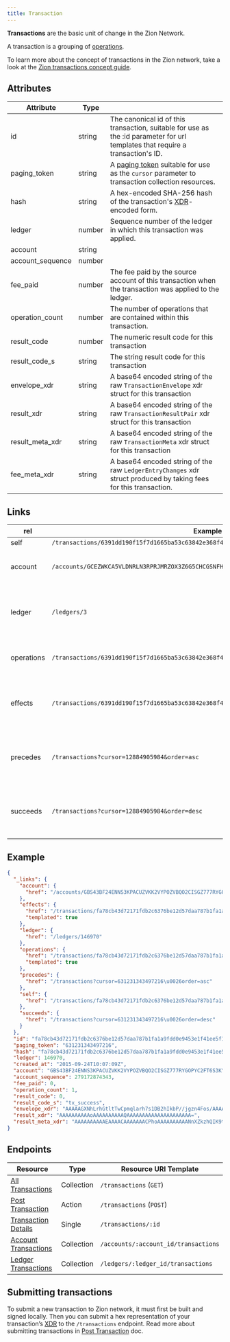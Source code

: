 ```yaml
---
title: Transaction
---
```


**Transactions** are the basic unit of change in the Zion Network.

A transaction is a grouping of [operations](./operation.md).

To learn more about the concept of transactions in the Zion network, take a look at the [Zion transactions concept guide](http://zionc.info/developers/learn/concepts/transactions.html).

## Attributes

|    Attribute     |  Type  |                                                                                                                                |
| ---------------- | ------ | ------------------------------------------------------------------------------------------------------------------------------ |
| id               | string | The canonical id of this transaction, suitable for use as the :id parameter for url templates that require a transaction's ID. |
| paging_token     | string | A [paging token](./page.md) suitable for use as the `cursor` parameter to transaction collection resources.                   |
| hash             | string | A hex-encoded SHA-256 hash of the transaction's [XDR](../../learn/xdr.md)-encoded form.                                                              |
| ledger           | number | Sequence number of the ledger in which this transaction was applied.       |
| account          | string |                                                                                                                                |
| account_sequence | number |                                                                                                                                |
| fee_paid         | number | The fee paid by the source account of this transaction when the transaction was applied to the ledger.                         |
| operation_count  | number | The number of operations that are contained within this transaction.                                                           |
| result_code      | number | The numeric result code for this transaction                                                                                   |
| result_code_s    | string | The string result code for this transaction                                                                                                                              |
| envelope_xdr     | string | A base64 encoded string of the raw `TransactionEnvelope` xdr struct for this transaction                                       |
| result_xdr       | string | A base64 encoded string of the raw `TransactionResultPair` xdr struct for this transaction                                     |
| result_meta_xdr  | string | A base64 encoded string of the raw `TransactionMeta` xdr struct for this transaction                                           |
| fee_meta_xdr  | string | A base64 encoded string of the raw `LedgerEntryChanges` xdr struct produced by taking fees for this transaction.                                           |

## Links

|                   rel                    |                                           Example                                           |                             Description                          |
| ---------------------------------------- | ------------------------------------------------------------------------------------------- | ---------------------------------------------------------------- |
| self | `/transactions/6391dd190f15f7d1665ba53c63842e368f485651a53d8d852ed442a446d1c69a`|  |
| account | `/accounts/GCEZWKCA5VLDNRLN3RPRJMRZOX3Z6G5CHCGSNFHEYVXM3XOJMDS674JZ` | The source [account](../accounts-single.md) for this transaction. |
| ledger | `/ledgers/3` | The [ledger](../ledgers-single.md) in which this transaction was applied. |
| operations | `/transactions/6391dd190f15f7d1665ba53c63842e368f485651a53d8d852ed442a446d1c69a/operations` | [Operations](../operations-for-transaction.md) included in this transaction. |
| effects | `/transactions/6391dd190f15f7d1665ba53c63842e368f485651a53d8d852ed442a446d1c69a/effects` | [Effects](../effects-for-transaction.md) which resulted by operations in this transaction. |
| precedes | `/transactions?cursor=12884905984&order=asc` | A collection of transactions that occur after this transaction. |
| succeeds | `/transactions?cursor=12884905984&order=desc` | A collection of transactions that occur before this transaction. |

## Example

```json
{
  "_links": {
    "account": {
      "href": "/accounts/GBS43BF24ENNS3KPACUZVKK2VYPOZVBQO2CISGZ777RYGOPYC2FT6S3K"
    },
    "effects": {
      "href": "/transactions/fa78cb43d72171fdb2c6376be12d57daa787b1fa1a9fdd0e9453e1f41ee5f15a/effects{?cursor,limit,order}",
      "templated": true
    },
    "ledger": {
      "href": "/ledgers/146970"
    },
    "operations": {
      "href": "/transactions/fa78cb43d72171fdb2c6376be12d57daa787b1fa1a9fdd0e9453e1f41ee5f15a/operations{?cursor,limit,order}",
      "templated": true
    },
    "precedes": {
      "href": "/transactions?cursor=631231343497216\u0026order=asc"
    },
    "self": {
      "href": "/transactions/fa78cb43d72171fdb2c6376be12d57daa787b1fa1a9fdd0e9453e1f41ee5f15a"
    },
    "succeeds": {
      "href": "/transactions?cursor=631231343497216\u0026order=desc"
    }
  },
  "id": "fa78cb43d72171fdb2c6376be12d57daa787b1fa1a9fdd0e9453e1f41ee5f15a",
  "paging_token": "631231343497216",
  "hash": "fa78cb43d72171fdb2c6376be12d57daa787b1fa1a9fdd0e9453e1f41ee5f15a",
  "ledger": 146970,
  "created_at": "2015-09-24T10:07:09Z",
  "account": "GBS43BF24ENNS3KPACUZVKK2VYPOZVBQO2CISGZ777RYGOPYC2FT6S3K",
  "account_sequence": 279172874343,
  "fee_paid": 0,
  "operation_count": 1,
  "result_code": 0,
  "result_code_s": "tx_success",
  "envelope_xdr": "AAAAAGXNhLrhGtltTwCpmqlarh7s1DB2hIkbP//jgzn4Fos/AAAACgAAAEEAAABnAAAAAAAAAAAAAAABAAAAAAAAAAAAAAAA2ddmTOFAgr21Crs2RXRGLhiAKxicZb/IERyEZL/Y2kUAAAAXSHboAAAAAAAAAAAB+BaLPwAAAECDEEZmzbgBr5fc3mfJsCjWPDtL6H8/vf16me121CC09ONyWJZnw0PUvp4qusmRwC6ZKfLDdk8F3Rq41s+yOgQD",
  "result_xdr": "AAAAAAAAAAoAAAAAAAAAAQAAAAAAAAAAAAAAAAAAAAA=",
  "result_meta_xdr": "AAAAAAAAAAEAAAACAAAAAAACPhoAAAAAAAAAANnXZkzhQIK9tQq7NkV0Ri4YgCsYnGW/yBEchGS/2NpFAAAAF0h26AAAAj4aAAAAAAAAAAAAAAAAAAAAAAAAAAABAAAAAAAAAAAAAAAAAAAAAAAAAQACPhoAAAAAAAAAAGXNhLrhGtltTwCpmqlarh7s1DB2hIkbP//jgzn4Fos/AABT8kS2c/oAAABBAAAAZwAAAAAAAAAAAAAAAAAAAAABAAAAAAAAAAAAAAAAAAAA"
}
```

## Endpoints

|  Resource                |    Type    |    Resource URI Template             |
| ------------------------ | ---------- | ------------------------------------ |
| [All Transactions](../transactions-all.md)     | Collection | `/transactions` (`GET`) |
| [Post Transaction](../transactions-create.md)     | Action | `/transactions`  (`POST`) |
| [Transaction Details](../transactions-single.md)  | Single     | `/transactions/:id` |
| [Account Transactions](../transactions-for-account.md) | Collection | `/accounts/:account_id/transactions` |
| [Ledger Transactions](../transactions-for-ledger.md)  | Collection | `/ledgers/:ledger_id/transactions`   |


## Submitting transactions
To submit a new transaction to Zion network, it must first be built and signed locally. Then you can submit a hex representation of your transaction’s [XDR](../../learn/xdr.md) to the `/transactions` endpoint. Read more about submitting transactions in [Post Transaction](../transactions-create.md) doc.
